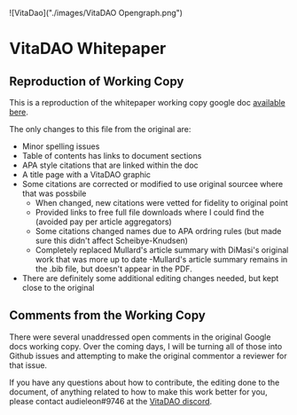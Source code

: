 ![VitaDao]("./images/VitaDAO Opengraph.png")

# VitaDAO Whitepaper

## Reproduction of Working Copy

This is a reproduction of the whitepaper working copy google doc [available bere](https://docs.google.com/document/d/12UKF59VRNxpbE1B9P5N-KQ3HvH_8CRseHHtZ6tljRSk/edit#).

The only changes to this file from the original are: 
- Minor spelling issues
- Table of contents has links to document sections
- APA style citations that are linked within the doc
- A title page with a VitaDAO graphic
- Some citations are corrected or modified to use original sourcee where that was possbile
  - When changed, new citations were vetted for fidelity to original point
  - Provided links to free full file downloads where I could find the (avoided pay per article aggregators)
  - Some citations changed names due to APA ordring rules (but made sure this didn't affect Scheibye-Knudsen)
  - Completely replaced Mullard's article summary with DiMasi's original work that was more up to date
    -Mullard's article summary remains in the .bib file, but doesn't appear in the PDF. 
- There are definitely some additional editing changes needed, but kept close to the original

## Comments from the Working Copy

There were several unaddressed open comments in the original Google docs working copy. Over the coming days, I will be turning all of those into Github issues and attempting to make the original commentor a reviewer for that issue. 

If you have any questions about how to contribute, the editing done to the document, of anything related to how to make this work better for you, please contact audieleon#9746 at the [VitaDAO discord](https://discord.gg/3S3ftnmZYD). 
